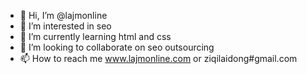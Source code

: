 - 👋 Hi, I’m @lajmonline
- 👀 I’m interested in seo
- 🌱 I’m currently learning html and css
- 💞️ I’m looking to collaborate on seo outsourcing
- 📫 How to reach me www.lajmonline.com or ziqilaidong#gmail.com

<!---
lajmonline/lajmonline is a ✨ special ✨ repository because its `README.md` (this file) appears on your GitHub profile.
You can click the Preview link to take a look at your changes.
--->
